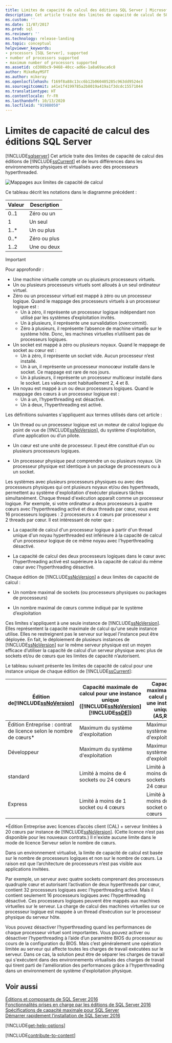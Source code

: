 ```yaml
---
title: Limites de capacité de calcul des éditions SQL Server | Microsoft Docs
description: Cet article traite des limites de capacité de calcul de SQL Server 2019 et de leurs différences dans les environnements physiques et virtualisés avec des processeurs hyperthreaded.
ms.custom: ''
ms.date: 11/07/2017
ms.prod: sql
ms.reviewer: ''
ms.technology: release-landing
ms.topic: conceptual
helpviewer_keywords:
- processors [SQL Server], supported
- number of processors supported
- maximum number of processors supported
ms.assetid: cd308bc9-9468-40cc-ad6e-1a8a69aca6c8
author: MikeRayMSFT
ms.author: mikeray
ms.openlocfilehash: f169f8a88c13cc6b12b060405285c963dd9524e3
ms.sourcegitcommit: a41e1f4199785a2b8019a419a1f3dcdc15571044
ms.translationtype: HT
ms.contentlocale: fr-FR
ms.lasthandoff: 10/13/2020
ms.locfileid: "91988050"
---
```

# <a name="compute-capacity-limits-by-edition-of-sql-server"></a>Limites de capacité de calcul des éditions SQL Server
[!INCLUDE[sqlserver](../includes/applies-to-version/sqlserver.md)]
  Cet article traite des limites de capacité de calcul des éditions de [!INCLUDE[ssCurrent](../includes/sscurrent-md.md)] et de leurs différences dans les environnements physiques et virtualisés avec des processeurs hyperthreaded.  
  
 ![Mappages aux limites de capacité de calcul](../sql-server/media/compute-capacity-limits.gif "Mappages aux limites de capacité de calcul")  
  
 Ce tableau décrit les notations dans le diagramme précédent :  
  
|Valeur|Description|  
|-----------|-----------------|  
|0..1|Zéro ou un|  
|1|Un seul|  
|1..\*|Un ou plus|  
|0..\*|Zéro ou plus|  
|1..2|Une ou deux|  
  
> [!IMPORTANT]  
> Pour approfondir :  
>   
> - Une machine virtuelle compte un ou plusieurs processeurs virtuels.  
> - Un ou plusieurs processeurs virtuels sont alloués à un seul ordinateur virtuel.  
> - Zéro ou un processeur virtuel est mappé à zéro ou un processeur logique. Quand le mappage des processeurs virtuels à un processeur logique est : 
>     -   Un à zéro, il représente un processeur logique indépendant non utilisé par les systèmes d’exploitation invités.  
>     -   Un à plusieurs, il représente une survalidation (overcommit).  
>     -   Zéro à plusieurs, il représente l’absence de machine virtuelle sur le système hôte. Donc, les machines virtuelles n’utilisent pas de processeurs logiques.  
> - Un socket est mappé à zéro ou plusieurs noyaux. Quand le mappage de socket au cœur est :  
>     -   Un à zéro, il représente un socket vide. Aucun processeur n’est installé.  
>     -   Un à un, il représente un processeur monocœur installé dans le socket. Ce mappage est rare de nos jours.  
>     -   Un à plusieurs, il représente un processeur multicœur installé dans le socket. Les valeurs sont habituellement 2, 4 et 8.  
> - Un noyau est mappé à un ou deux processeurs logiques. Quand le mappage des cœurs à un processeur logique est :  
>     -   Un à un, l’hyperthreading est désactivé.  
>     -   Un à deux, l’hyperthreading est activé.  
  
 Les définitions suivantes s'appliquent aux termes utilisés dans cet article :  
  
-   Un thread ou un processeur logique est un moteur de calcul logique du point de vue de [!INCLUDE[ssNoVersion](../includes/ssnoversion-md.md)], du système d'exploitation, d’une application ou d’un pilote.  
  
-   Un cœur est une unité de processeur. Il peut être constitué d’un ou plusieurs processeurs logiques.  
  
-   Un processeur physique peut comprendre un ou plusieurs noyaux. Un processeur physique est identique à un package de processeurs ou à un socket.  
  
Les systèmes avec plusieurs processeurs physiques ou avec des processeurs physiques qui ont plusieurs noyaux et/ou des hyperthreads, permettent au système d'exploitation d'exécuter plusieurs tâches simultanément. Chaque thread d'exécution apparaît comme un processeur logique. Par exemple, si votre ordinateur a deux processeurs à quatre cœurs avec l’hyperthreading activé et deux threads par cœur, vous avez 16 processeurs logiques : 2 processeurs x 4 cœurs par processeur x 2 threads par cœur. Il est intéressant de noter que :  
  
-   La capacité de calcul d'un processeur logique à partir d'un thread unique d'un noyau hyperthreaded est inférieure à la capacité de calcul d'un processeur logique de ce même noyau avec l'hyperthreading désactivé.  
  
-   La capacité de calcul des deux processeurs logiques dans le cœur avec l’hyperthreading activé est supérieure à la capacité de calcul du même cœur avec l’hyperthreading désactivé.  
  
Chaque édition de [!INCLUDE[ssNoVersion](../includes/ssnoversion-md.md)] a deux limites de capacité de calcul :  
  
- Un nombre maximal de sockets (ou processeurs physiques ou packages de processeurs)  
  
- Un nombre maximal de cœurs comme indiqué par le système d’exploitation  
  
Ces limites s'appliquent à une seule instance de [!INCLUDE[ssNoVersion](../includes/ssnoversion-md.md)]. Elles représentent la capacité maximale de calcul qu'une seule instance utilise. Elles ne restreignent pas le serveur sur lequel l’instance peut être déployée. En fait, le déploiement de plusieurs instances de [!INCLUDE[ssNoVersion](../includes/ssnoversion-md.md)] sur le même serveur physique est un moyen efficace d’utiliser la capacité de calcul d’un serveur physique avec plus de sockets et/ou de cœurs que les limites de capacité n’autorisent.  
  
Le tableau suivant présente les limites de capacité de calcul pour une instance unique de chaque édition de [!INCLUDE[ssCurrent](../includes/sscurrent-md.md)]:  
  
|Édition de[!INCLUDE[ssNoVersion](../includes/ssnoversion-md.md)]|Capacité maximale de calcul pour une instance unique ([!INCLUDE[ssNoVersion](../includes/ssnoversion-md.md)][!INCLUDE[ssDE](../includes/ssde-md.md)])|Capacité maximale de calcul pour une instance unique (AS,RS)|  
|---------------------------------------|--------------------------------------------------------------------------------------------------------|-------------------------------------------------------------------|  
|Édition Entreprise : contrat de licence selon le nombre de cœurs\*|Maximum du système d'exploitation|Maximum du système d'exploitation|  
|Développeur|Maximum du système d'exploitation|Maximum du système d'exploitation|  
|standard|Limité à moins de 4 sockets ou 24 cœurs|Limité à moins de 4 sockets ou 24 cœurs|  
|Express|Limité à moins de 1 socket ou 4 cœurs|Limité à moins de 1 socket ou 4 cœurs|  

\*Édition Entreprise avec licences d’accès client (CAL) + serveur limitées à 20 cœurs par instance de [!INCLUDE[ssNoVersion](../includes/ssnoversion-md.md)]. (Cette licence n’est pas disponible pour les nouveaux contrats.) Il n'existe aucune limite dans le mode de licence Serveur selon le nombre de cœurs.  
  
Dans un environnement virtualisé, la limite de capacité de calcul est basée sur le nombre de processeurs logiques et non sur le nombre de cœurs. La raison est que l’architecture de processeurs n’est pas visible aux applications invitées. 

Par exemple, un serveur avec quatre sockets comprenant des processeurs quadruple cœur et autorisant l’activation de deux hyperthreads par cœur, contient 32 processeurs logiques avec l'hyperthreading activé. Mais il contient seulement 16 processeurs logiques avec l’hyperthreading désactivé. Ces processeurs logiques peuvent être mappés aux machines virtuelles sur le serveur. La charge de calcul des machines virtuelles sur ce processeur logique est mappée à un thread d’exécution sur le processeur physique du serveur hôte.  
  
Vous pouvez désactiver l’hyperthreading quand les performances de chaque processeur virtuel sont importantes. Vous pouvez activer ou désactiver l’hyperthreading à l’aide d’un paramètre BIOS du processeur au cours de la configuration du BIOS. Mais c’est généralement une opération limitée au serveur qui affecte toutes les charges de travail exécutées sur le serveur. Dans ce cas, la solution peut être de séparer les charges de travail qui s'exécutent dans des environnements virtualisés des charges de travail qui tirent parti de l'amélioration des performances grâce à l'hyperthreading dans un environnement de système d'exploitation physique.  
  
## <a name="see-also"></a>Voir aussi  
 [Éditions et composants de SQL Server 2016](../sql-server/editions-and-components-of-sql-server-2016.md)   
 [Fonctionnalités prises en charge par les éditions de SQL Server 2016](~/sql-server/editions-and-supported-features-for-sql-server-2016.md)   
 [Spécifications de capacité maximale pour SQL Server](../sql-server/maximum-capacity-specifications-for-sql-server.md)   
 [Démarrer rapidement l’installation de SQL Server 2016](../database-engine/install-windows/install-sql-server.md)  

[!INCLUDE[get-help-options](../includes/paragraph-content/get-help-options.md)]

[!INCLUDE[contribute-to-content](../includes/paragraph-content/contribute-to-content.md)]
